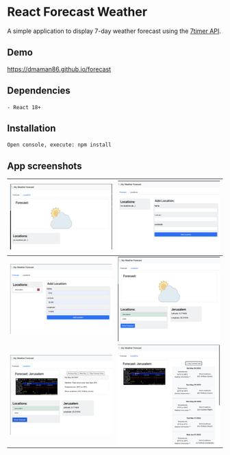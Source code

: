 # React Forecast Weather

A simple application to display 7-day weather forecast using the
[7timer API](https://www.7timer.info).

## Demo
https://dmaman86.github.io/forecast

## Dependencies
    - React 18+

## Installation
```
Open console, execute: npm install
```

## App screenshots

![forecast home init](./src/images/screenshots/forecast-home-init.png) | ![locations home init](./src/images/screenshots/locations-screen-init.png)
:---: | :---:
![locations home values](./src/images/screenshots/locations-screen-insert.png) | ![forecast home values](./src/images/screenshots/forecast-screen-show-values.png)
![forecast home day](./src/images/screenshots/forecast-screen-per-day.png) | ![forecast home next days](./src/images/screenshots/forecast-screen-days.png)